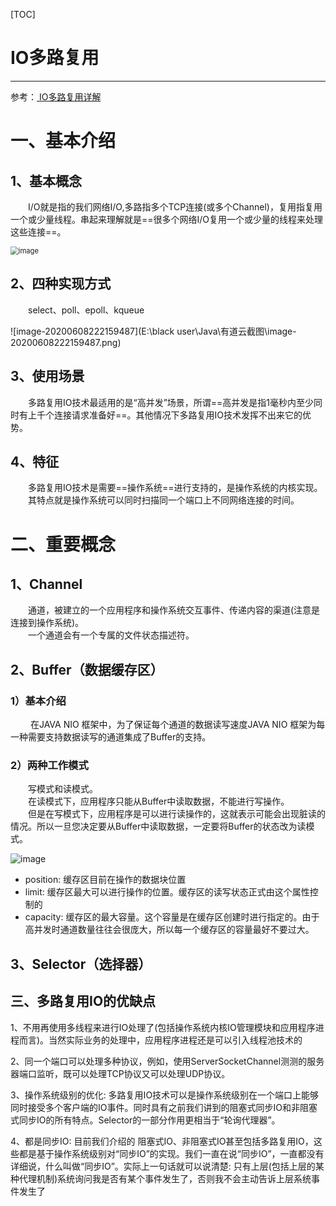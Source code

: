 [TOC]



# IO多路复用

---
参考：[ IO多路复用详解](https://www.pdai.tech/md/java/io/java-io-nio-select-epoll.html)

# 一、基本介绍

## 1、基本概念
&emsp;&emsp;I/O就是指的我们网络I/O,多路指多个TCP连接(或多个Channel)，复用指复用一个或少量线程。串起来理解就是==很多个网络I/O复用一个或少量的线程来处理这些连接==。

<img src="https://www.pdai.tech/_images/io/java-io-nio-1.png" alt="image" style="zoom: 80%;" />

## 2、四种实现方式
&emsp;&emsp;select、poll、epoll、kqueue

![image-20200608222159487](E:\black user\Java\有道云截图\image-20200608222159487.png)
## 3、使用场景
&emsp;&emsp;多路复用IO技术最适用的是“高并发”场景，所谓==高并发是指1毫秒内至少同时有上千个连接请求准备好==。其他情况下多路复用IO技术发挥不出来它的优势。
## 4、特征
&emsp;&emsp;多路复用IO技术是需要==操作系统==进行支持的，是操作系统的内核实现。<br>
&emsp;&emsp;其特点就是操作系统可以同时扫描同一个端口上不同网络连接的时间。


# 二、重要概念
## 1、Channel
&emsp;&emsp;通道，被建立的一个应用程序和操作系统交互事件、传递内容的渠道(注意是连接到操作系统)。<br>
&emsp;&emsp;一个通道会有一个专属的文件状态描述符。
## 2、Buffer（数据缓存区）
### 1）基本介绍
&emsp;&emsp; 在JAVA NIO 框架中，为了保证每个通道的数据读写速度JAVA NIO 框架为每一种需要支持数据读写的通道集成了Buffer的支持。
### 2）两种工作模式
&emsp;&emsp;写模式和读模式。<br>
&emsp;&emsp;在读模式下，应用程序只能从Buffer中读取数据，不能进行写操作。<br>
&emsp;&emsp;但是在写模式下，应用程序是可以进行读操作的，这就表示可能会出现脏读的情况。所以一旦您决定要从Buffer中读取数据，一定要将Buffer的状态改为读模式。<br>

![image](https://www.pdai.tech/_images/io/java-io-nio-3.png)<br>

- position: 缓存区目前在操作的数据块位置 
- limit: 缓存区最大可以进行操作的位置。缓存区的读写状态正式由这个属性控制的
- capacity: 缓存区的最大容量。这个容量是在缓存区创建时进行指定的。由于高并发时通道数量往往会很庞大，所以每一个缓存区的容量最好不要过大。


## 3、Selector（选择器）









## 三、多路复用IO的优缺点

1、不用再使用多线程来进行IO处理了(包括操作系统内核IO管理模块和应用程序进程而言)。当然实际业务的处理中，应用程序进程还是可以引入线程池技术的

2、同一个端口可以处理多种协议，例如，使用ServerSocketChannel测测的服务器端口监听，既可以处理TCP协议又可以处理UDP协议。

3、操作系统级别的优化: 多路复用IO技术可以是操作系统级别在一个端口上能够同时接受多个客户端的IO事件。同时具有之前我们讲到的阻塞式同步IO和非阻塞式同步IO的所有特点。Selector的一部分作用更相当于“轮询代理器”。

4、都是同步IO: 目前我们介绍的 阻塞式IO、非阻塞式IO甚至包括多路复用IO，这些都是基于操作系统级别对“同步IO”的实现。我们一直在说“同步IO”，一直都没有详细说，什么叫做“同步IO”。实际上一句话就可以说清楚: 只有上层(包括上层的某种代理机制)系统询问我是否有某个事件发生了，否则我不会主动告诉上层系统事件发生了










